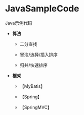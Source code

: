 # JavaSampleCode

Java示例代码

* **算法**
  
    * 二分查找

    * 冒泡/选择/插入排序

    * 归并/快速排序


* **框架**

    * 【MyBatis】

    * 【Spring】

    * 【SpringMVC】


